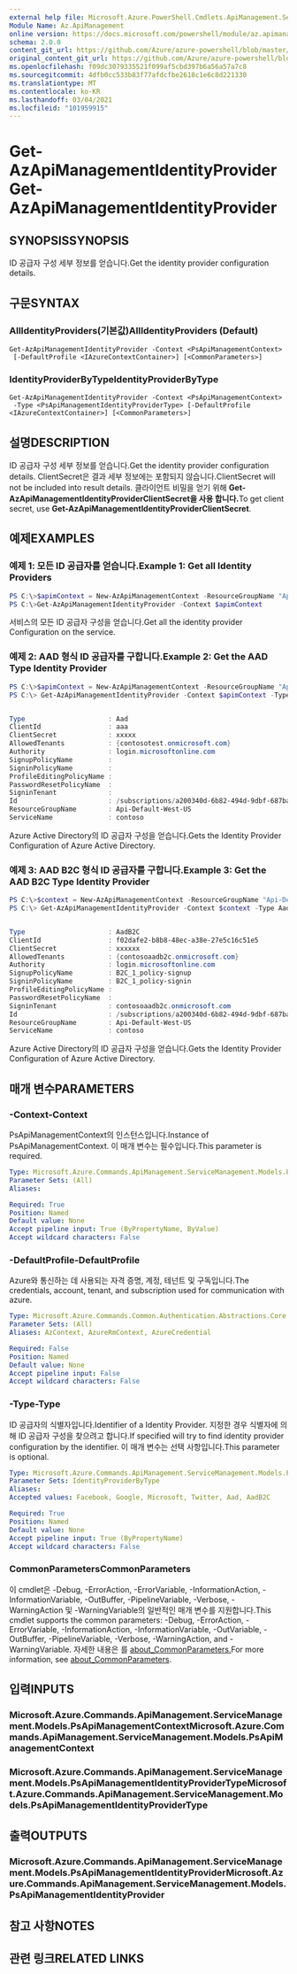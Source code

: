 ```yaml
---
external help file: Microsoft.Azure.PowerShell.Cmdlets.ApiManagement.ServiceManagement.dll-Help.xml
Module Name: Az.ApiManagement
online version: https://docs.microsoft.com/powershell/module/az.apimanagement/get-azapimanagementidentityprovider
schema: 2.0.0
content_git_url: https://github.com/Azure/azure-powershell/blob/master/src/ApiManagement/ApiManagement/help/Get-AzApiManagementIdentityProvider.md
original_content_git_url: https://github.com/Azure/azure-powershell/blob/master/src/ApiManagement/ApiManagement/help/Get-AzApiManagementIdentityProvider.md
ms.openlocfilehash: f09dc3079335521f099af5cbd397b6a56a57a7c8
ms.sourcegitcommit: 4dfb0cc533b83f77afdcfbe2618c1e6c8d221330
ms.translationtype: MT
ms.contentlocale: ko-KR
ms.lasthandoff: 03/04/2021
ms.locfileid: "101959915"
---
```

# <span data-ttu-id="afdf2-101">Get-AzApiManagementIdentityProvider</span><span class="sxs-lookup"><span data-stu-id="afdf2-101">Get-AzApiManagementIdentityProvider</span></span>

## <span data-ttu-id="afdf2-102">SYNOPSIS</span><span class="sxs-lookup"><span data-stu-id="afdf2-102">SYNOPSIS</span></span>
<span data-ttu-id="afdf2-103">ID 공급자 구성 세부 정보를 얻습니다.</span><span class="sxs-lookup"><span data-stu-id="afdf2-103">Get the identity provider configuration details.</span></span>

## <span data-ttu-id="afdf2-104">구문</span><span class="sxs-lookup"><span data-stu-id="afdf2-104">SYNTAX</span></span>

### <span data-ttu-id="afdf2-105">AllIdentityProviders(기본값)</span><span class="sxs-lookup"><span data-stu-id="afdf2-105">AllIdentityProviders (Default)</span></span>
```
Get-AzApiManagementIdentityProvider -Context <PsApiManagementContext>
 [-DefaultProfile <IAzureContextContainer>] [<CommonParameters>]
```

### <span data-ttu-id="afdf2-106">IdentityProviderByType</span><span class="sxs-lookup"><span data-stu-id="afdf2-106">IdentityProviderByType</span></span>
```
Get-AzApiManagementIdentityProvider -Context <PsApiManagementContext>
 -Type <PsApiManagementIdentityProviderType> [-DefaultProfile <IAzureContextContainer>] [<CommonParameters>]
```

## <span data-ttu-id="afdf2-107">설명</span><span class="sxs-lookup"><span data-stu-id="afdf2-107">DESCRIPTION</span></span>
<span data-ttu-id="afdf2-108">ID 공급자 구성 세부 정보를 얻습니다.</span><span class="sxs-lookup"><span data-stu-id="afdf2-108">Get the identity provider configuration details.</span></span>
<span data-ttu-id="afdf2-109">ClientSecret은 결과 세부 정보에는 포함되지 않습니다.</span><span class="sxs-lookup"><span data-stu-id="afdf2-109">ClientSecret will not be included into result details.</span></span> <span data-ttu-id="afdf2-110">클라이언트 비밀을 얻기 위해 **Get-AzApiManagementIdentityProviderClientSecret을 사용 합니다.**</span><span class="sxs-lookup"><span data-stu-id="afdf2-110">To get client secret, use **Get-AzApiManagementIdentityProviderClientSecret**.</span></span>

## <span data-ttu-id="afdf2-111">예제</span><span class="sxs-lookup"><span data-stu-id="afdf2-111">EXAMPLES</span></span>

### <span data-ttu-id="afdf2-112">예제 1: 모든 ID 공급자를 얻습니다.</span><span class="sxs-lookup"><span data-stu-id="afdf2-112">Example 1: Get all Identity Providers</span></span>

```powershell
PS C:\>$apimContext = New-AzApiManagementContext -ResourceGroupName "Api-Default-WestUS" -ServiceName "contoso"
PS C:\>Get-AzApiManagementIdentityProvider -Context $apimContext
```

<span data-ttu-id="afdf2-113">서비스의 모든 ID 공급자 구성을 얻습니다.</span><span class="sxs-lookup"><span data-stu-id="afdf2-113">Get all the identity provider Configuration on the service.</span></span>

### <span data-ttu-id="afdf2-114">예제 2: AAD 형식 ID 공급자를 구합니다.</span><span class="sxs-lookup"><span data-stu-id="afdf2-114">Example 2: Get the AAD Type Identity Provider</span></span>
```powershell
PS C:\>$apimContext = New-AzApiManagementContext -ResourceGroupName "Api-Default-WestUS" -ServiceName "contoso"
PS C:\> Get-AzApiManagementIdentityProvider -Context $apimContext -Type Aad


Type                     : Aad
ClientId                 : aaa
ClientSecret             : xxxxx
AllowedTenants           : {contosotest.onmicrosoft.com}
Authority                : login.microsoftonline.com
SignupPolicyName         :
SigninPolicyName         :
ProfileEditingPolicyName :
PasswordResetPolicyName  :
SigninTenant             :
Id                       : /subscriptions/a200340d-6b82-494d-9dbf-687ba6e33f9e/resourceGroups/Api-Default-West-US/providers/Microsoft.ApiManagement/service/contoso/identityProviders/Aad
ResourceGroupName        : Api-Default-West-US
ServiceName              : contoso
```

<span data-ttu-id="afdf2-115">Azure Active Directory의 ID 공급자 구성을 얻습니다.</span><span class="sxs-lookup"><span data-stu-id="afdf2-115">Gets the Identity Provider Configuration of Azure Active Directory.</span></span>

### <span data-ttu-id="afdf2-116">예제 3: AAD B2C 형식 ID 공급자를 구합니다.</span><span class="sxs-lookup"><span data-stu-id="afdf2-116">Example 3: Get the AAD B2C Type Identity Provider</span></span>
```powershell
PS C:\>$context = New-AzApiManagementContext -ResourceGroupName "Api-Default-WestUS" -ServiceName "contoso"
PS C:\> Get-AzApiManagementIdentityProvider -Context $context -Type AadB2C


Type                     : AadB2C
ClientId                 : f02dafe2-b8b8-48ec-a38e-27e5c16c51e5
ClientSecret             : xxxxxx
AllowedTenants           : {contosoaadb2c.onmicrosoft.com}
Authority                : login.microsoftonline.com
SignupPolicyName         : B2C_1_policy-signup
SigninPolicyName         : B2C_1_policy-signin
ProfileEditingPolicyName :
PasswordResetPolicyName  :
SigninTenant             : contosoaadb2c.onmicrosoft.com
Id                       : /subscriptions/a200340d-6b82-494d-9dbf-687ba6e33f9e/resourceGroups/Api-Default-West-US/providers/Microsoft.ApiManagement/service/contoso/identityProviders/AadB2C
ResourceGroupName        : Api-Default-West-US
ServiceName              : contoso
```

<span data-ttu-id="afdf2-117">Azure Active Directory의 ID 공급자 구성을 얻습니다.</span><span class="sxs-lookup"><span data-stu-id="afdf2-117">Gets the Identity Provider Configuration of Azure Active Directory.</span></span>

## <span data-ttu-id="afdf2-118">매개 변수</span><span class="sxs-lookup"><span data-stu-id="afdf2-118">PARAMETERS</span></span>

### <span data-ttu-id="afdf2-119">-Context</span><span class="sxs-lookup"><span data-stu-id="afdf2-119">-Context</span></span>
<span data-ttu-id="afdf2-120">PsApiManagementContext의 인스턴스입니다.</span><span class="sxs-lookup"><span data-stu-id="afdf2-120">Instance of PsApiManagementContext.</span></span>
<span data-ttu-id="afdf2-121">이 매개 변수는 필수입니다.</span><span class="sxs-lookup"><span data-stu-id="afdf2-121">This parameter is required.</span></span>

```yaml
Type: Microsoft.Azure.Commands.ApiManagement.ServiceManagement.Models.PsApiManagementContext
Parameter Sets: (All)
Aliases:

Required: True
Position: Named
Default value: None
Accept pipeline input: True (ByPropertyName, ByValue)
Accept wildcard characters: False
```

### <span data-ttu-id="afdf2-122">-DefaultProfile</span><span class="sxs-lookup"><span data-stu-id="afdf2-122">-DefaultProfile</span></span>
<span data-ttu-id="afdf2-123">Azure와 통신하는 데 사용되는 자격 증명, 계정, 테넌트 및 구독입니다.</span><span class="sxs-lookup"><span data-stu-id="afdf2-123">The credentials, account, tenant, and subscription used for communication with azure.</span></span>

```yaml
Type: Microsoft.Azure.Commands.Common.Authentication.Abstractions.Core.IAzureContextContainer
Parameter Sets: (All)
Aliases: AzContext, AzureRmContext, AzureCredential

Required: False
Position: Named
Default value: None
Accept pipeline input: False
Accept wildcard characters: False
```

### <span data-ttu-id="afdf2-124">-Type</span><span class="sxs-lookup"><span data-stu-id="afdf2-124">-Type</span></span>
<span data-ttu-id="afdf2-125">ID 공급자의 식별자입니다.</span><span class="sxs-lookup"><span data-stu-id="afdf2-125">Identifier of a Identity Provider.</span></span>
<span data-ttu-id="afdf2-126">지정한 경우 식별자에 의해 ID 공급자 구성을 찾으려고 합니다.</span><span class="sxs-lookup"><span data-stu-id="afdf2-126">If specified will try to find identity provider configuration by the identifier.</span></span>
<span data-ttu-id="afdf2-127">이 매개 변수는 선택 사항입니다.</span><span class="sxs-lookup"><span data-stu-id="afdf2-127">This parameter is optional.</span></span>

```yaml
Type: Microsoft.Azure.Commands.ApiManagement.ServiceManagement.Models.PsApiManagementIdentityProviderType
Parameter Sets: IdentityProviderByType
Aliases:
Accepted values: Facebook, Google, Microsoft, Twitter, Aad, AadB2C

Required: True
Position: Named
Default value: None
Accept pipeline input: True (ByPropertyName)
Accept wildcard characters: False
```

### <span data-ttu-id="afdf2-128">CommonParameters</span><span class="sxs-lookup"><span data-stu-id="afdf2-128">CommonParameters</span></span>
<span data-ttu-id="afdf2-129">이 cmdlet은 -Debug, -ErrorAction, -ErrorVariable, -InformationAction, -InformationVariable, -OutBuffer, -PipelineVariable, -Verbose, -WarningAction 및 -WarningVariable의 일반적인 매개 변수를 지원합니다.</span><span class="sxs-lookup"><span data-stu-id="afdf2-129">This cmdlet supports the common parameters: -Debug, -ErrorAction, -ErrorVariable, -InformationAction, -InformationVariable, -OutVariable, -OutBuffer, -PipelineVariable, -Verbose, -WarningAction, and -WarningVariable.</span></span> <span data-ttu-id="afdf2-130">자세한 내용은 를 [about_CommonParameters.](http://go.microsoft.com/fwlink/?LinkID=113216)</span><span class="sxs-lookup"><span data-stu-id="afdf2-130">For more information, see [about_CommonParameters](http://go.microsoft.com/fwlink/?LinkID=113216).</span></span>

## <span data-ttu-id="afdf2-131">입력</span><span class="sxs-lookup"><span data-stu-id="afdf2-131">INPUTS</span></span>

### <span data-ttu-id="afdf2-132">Microsoft.Azure.Commands.ApiManagement.ServiceManagement.Models.PsApiManagementContext</span><span class="sxs-lookup"><span data-stu-id="afdf2-132">Microsoft.Azure.Commands.ApiManagement.ServiceManagement.Models.PsApiManagementContext</span></span>

### <span data-ttu-id="afdf2-133">Microsoft.Azure.Commands.ApiManagement.ServiceManagement.Models.PsApiManagementIdentityProviderType</span><span class="sxs-lookup"><span data-stu-id="afdf2-133">Microsoft.Azure.Commands.ApiManagement.ServiceManagement.Models.PsApiManagementIdentityProviderType</span></span>

## <span data-ttu-id="afdf2-134">출력</span><span class="sxs-lookup"><span data-stu-id="afdf2-134">OUTPUTS</span></span>

### <span data-ttu-id="afdf2-135">Microsoft.Azure.Commands.ApiManagement.ServiceManagement.Models.PsApiManagementIdentityProvider</span><span class="sxs-lookup"><span data-stu-id="afdf2-135">Microsoft.Azure.Commands.ApiManagement.ServiceManagement.Models.PsApiManagementIdentityProvider</span></span>

## <span data-ttu-id="afdf2-136">참고 사항</span><span class="sxs-lookup"><span data-stu-id="afdf2-136">NOTES</span></span>

## <span data-ttu-id="afdf2-137">관련 링크</span><span class="sxs-lookup"><span data-stu-id="afdf2-137">RELATED LINKS</span></span>
